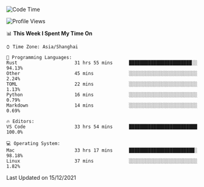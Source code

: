 <!--START_SECTION:waka-->
![Code Time](http://img.shields.io/badge/Code%20Time-806%20hrs%2042%20mins-blue)

![Profile Views](http://img.shields.io/badge/Profile%20Views-6-blue)

📊 **This Week I Spent My Time On** 

```text
⌚︎ Time Zone: Asia/Shanghai

💬 Programming Languages: 
Rust                     31 hrs 55 mins      ███████████████████████░░   94.13% 
Other                    45 mins             ░░░░░░░░░░░░░░░░░░░░░░░░░   2.24% 
TOML                     22 mins             ░░░░░░░░░░░░░░░░░░░░░░░░░   1.13% 
Python                   16 mins             ░░░░░░░░░░░░░░░░░░░░░░░░░   0.79% 
Markdown                 14 mins             ░░░░░░░░░░░░░░░░░░░░░░░░░   0.69%

🔥 Editors: 
VS Code                  33 hrs 54 mins      █████████████████████████   100.0%

💻 Operating System: 
Mac                      33 hrs 17 mins      ████████████████████████░   98.18% 
Linux                    37 mins             ░░░░░░░░░░░░░░░░░░░░░░░░░   1.82%

```


 Last Updated on 15/12/2021
<!--END_SECTION:waka-->

